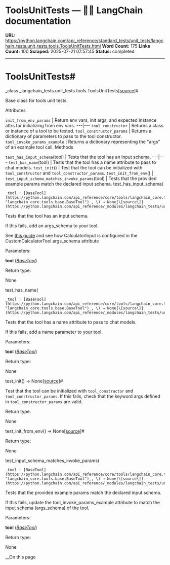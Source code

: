 # ToolsUnitTests — 🦜🔗 LangChain  documentation

**URL:** https://python.langchain.com/api_reference/standard_tests/unit_tests/langchain_tests.unit_tests.tools.ToolsUnitTests.html
**Word Count:** 175
**Links Count:** 100
**Scraped:** 2025-07-21 07:57:45
**Status:** completed

---

# ToolsUnitTests\#

_class _langchain\_tests.unit\_tests.tools.ToolsUnitTests[\[source\]](https://python.langchain.com/api_reference/_modules/langchain_tests/unit_tests/tools.html#ToolsUnitTests)\#     

Base class for tools unit tests.

Attributes

`init_from_env_params` | Return env vars, init args, and expected instance attrs for initializing from env vars.   ---|---   `tool_constructor` | Returns a class or instance of a tool to be tested.   `tool_constructor_params` | Returns a dictionary of parameters to pass to the tool constructor.   `tool_invoke_params_example` | Returns a dictionary representing the "args" of an example tool call.      Methods

`test_has_input_schema`\(tool\) | Tests that the tool has an input schema.   ---|---   `test_has_name`\(tool\) | Tests that the tool has a name attribute to pass to chat models.   `test_init`\(\) | Test that the tool can be initialized with `tool_constructor` and `tool_constructor_params`.   `test_init_from_env`\(\) |    `test_input_schema_matches_invoke_params`\(tool\) | Tests that the provided example params match the declared input schema.      test\_has\_input\_schema\(

    _tool : [BaseTool](https://python.langchain.com/api_reference/core/tools/langchain_core.tools.base.BaseTool.html#langchain_core.tools.base.BaseTool "langchain_core.tools.base.BaseTool")_, \) → None[\[source\]](https://python.langchain.com/api_reference/_modules/langchain_tests/unit_tests/tools.html#ToolsUnitTests.test_has_input_schema)\#     

Tests that the tool has an input schema.

If this fails, add an args\_schema to your tool.

See [this guide](https://python.langchain.com/docs/how_to/custom_tools/#subclass-basetool) and see how CalculatorInput is configured in the CustomCalculatorTool.args\_schema attribute

Parameters:     

**tool** \([_BaseTool_](https://python.langchain.com/api_reference/core/tools/langchain_core.tools.base.BaseTool.html#langchain_core.tools.base.BaseTool "langchain_core.tools.base.BaseTool")\)

Return type:     

None

test\_has\_name\(

    _tool : [BaseTool](https://python.langchain.com/api_reference/core/tools/langchain_core.tools.base.BaseTool.html#langchain_core.tools.base.BaseTool "langchain_core.tools.base.BaseTool")_, \) → None[\[source\]](https://python.langchain.com/api_reference/_modules/langchain_tests/unit_tests/tools.html#ToolsUnitTests.test_has_name)\#     

Tests that the tool has a name attribute to pass to chat models.

If this fails, add a name parameter to your tool.

Parameters:     

**tool** \([_BaseTool_](https://python.langchain.com/api_reference/core/tools/langchain_core.tools.base.BaseTool.html#langchain_core.tools.base.BaseTool "langchain_core.tools.base.BaseTool")\)

Return type:     

None

test\_init\(\) → None[\[source\]](https://python.langchain.com/api_reference/_modules/langchain_tests/unit_tests/tools.html#ToolsUnitTests.test_init)\#     

Test that the tool can be initialized with `tool_constructor` and `tool_constructor_params`. If this fails, check that the keyword args defined in `tool_constructor_params` are valid.

Return type:     

None

test\_init\_from\_env\(\) → None[\[source\]](https://python.langchain.com/api_reference/_modules/langchain_tests/unit_tests/tools.html#ToolsUnitTests.test_init_from_env)\#     

Return type:     

None

test\_input\_schema\_matches\_invoke\_params\(

    _tool : [BaseTool](https://python.langchain.com/api_reference/core/tools/langchain_core.tools.base.BaseTool.html#langchain_core.tools.base.BaseTool "langchain_core.tools.base.BaseTool")_, \) → None[\[source\]](https://python.langchain.com/api_reference/_modules/langchain_tests/unit_tests/tools.html#ToolsUnitTests.test_input_schema_matches_invoke_params)\#     

Tests that the provided example params match the declared input schema.

If this fails, update the tool\_invoke\_params\_example attribute to match the input schema \(args\_schema\) of the tool.

Parameters:     

**tool** \([_BaseTool_](https://python.langchain.com/api_reference/core/tools/langchain_core.tools.base.BaseTool.html#langchain_core.tools.base.BaseTool "langchain_core.tools.base.BaseTool")\)

Return type:     

None

__On this page